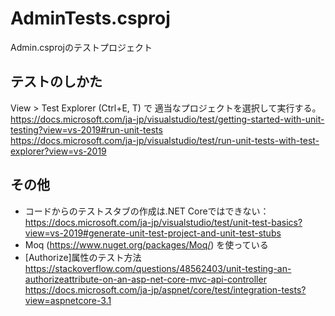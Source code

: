 # AdminTests.csproj

Admin.csprojのテストプロジェクト


## テストのしかた

View > Test Explorer (Ctrl+E, T) で 適当なプロジェクトを選択して実行する。  
https://docs.microsoft.com/ja-jp/visualstudio/test/getting-started-with-unit-testing?view=vs-2019#run-unit-tests  
https://docs.microsoft.com/ja-jp/visualstudio/test/run-unit-tests-with-test-explorer?view=vs-2019


## その他

- コードからのテストスタブの作成は.NET Coreではできない：  
https://docs.microsoft.com/ja-jp/visualstudio/test/unit-test-basics?view=vs-2019#generate-unit-test-project-and-unit-test-stubs
- Moq (https://www.nuget.org/packages/Moq/) を使っている
- [Authorize]属性のテスト方法  
https://stackoverflow.com/questions/48562403/unit-testing-an-authorizeattribute-on-an-asp-net-core-mvc-api-controller  
https://docs.microsoft.com/ja-jp/aspnet/core/test/integration-tests?view=aspnetcore-3.1

